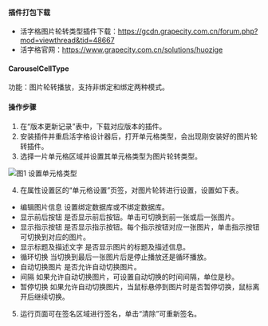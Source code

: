 #### 插件打包下载
* 活字格图片轮转类型插件下载：https://gcdn.grapecity.com.cn/forum.php?mod=viewthread&tid=48667
* 活字格官网：https://www.grapecity.com.cn/solutions/huozige

#### CarouselCellType
功能：图片轮转播放，支持非绑定和绑定两种模式。

#### 操作步骤
1. 在“版本更新记录”表中，下载对应版本的插件。
2. 安装插件并重启活字格设计器后，打开单元格类型，会出现刚安装好的图片轮转插件。
3. 选择一片单元格区域并设置其单元格类型为图片轮转类型。

![图1  设置单元格类型](https://gcdn.grapecity.com.cn/data/attachment/forum/201807/18/125957cv989bf178jiki9m.png)

4. 在属性设置区的“单元格设置”页签，对图片轮转进行设置，设置如下表。
* 编辑图片信息	设置绑定数据库或不绑定数据库。
* 显示前后按钮	是否显示前后按钮。单击可切换到前一张或后一张图片。
* 显示指示按钮	是否显示指示按钮。每个指示按钮对应一张图片，单击指示按钮可切换到对应的图片。
* 显示标题及描述文字	是否显示图片的标题及描述信息。
* 循环切换	当切换到最后一张图片后是停止播放还是循环播放。
* 自动切换图片	是否允许自动切换图片。
* 间隔	如果允许自动切换图片，可设置自动切换的时间间隔，单位是秒。
* 暂停切换	如果允许自动切换图片，当鼠标悬停到图片时是否暂停切换，鼠标离开后继续切换。
5. 运行页面可在签名区域进行签名，单击“清除”可重新签名。

